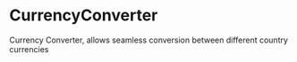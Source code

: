 # CurrencyConverter
Currency Converter, allows seamless conversion between different country currencies
